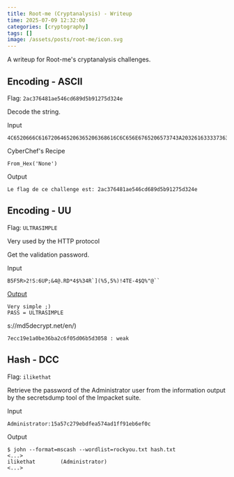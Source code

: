 ```yaml
---
title: Root-me (Cryptanalysis) - Writeup
time: 2025-07-09 12:32:00
categories: [cryptography]
tags: []
image: /assets/posts/root-me/icon.svg
---
```


A writeup for Root-me's cryptanalysis challenges.

## Encoding - ASCII
Flag: `2ac376481ae546cd689d5b91275d324e`

Decode the string.

Input
```
4C6520666C6167206465206365206368616C6C656E6765206573743A203261633337363438316165353436636436383964356239313237356433323465
```

CyberChef's Recipe
```
From_Hex('None')
```

Output
```
Le flag de ce challenge est: 2ac376481ae546cd689d5b91275d324e
```

## Encoding - UU
Flag: `ULTRASIMPLE`

Very used by the HTTP protocol

Get the validation password.

Input
```
B5F5R>2!S:6UP;&4@.RD*4$%34R`](%5,5%)!4TE-4$Q%"@``
```

[Output](https://www.browserling.com/tools/uudecode)
```
Very simple ;)
PASS = ULTRASIMPLE
```

s://md5decrypt.net/en/)
```
7ecc19e1a0be36ba2c6f05d06b5d3058 : weak
```
## Hash - DCC
Flag: `ilikethat`

Retrieve the password of the Administrator user from the information output by the secretsdump tool of the Impacket suite.

Input
```
Administrator:15a57c279ebdfea574ad1ff91eb6ef0c
```

Output
```
$ john --format=mscash --wordlist=rockyou.txt hash.txt
<...>
ilikethat        (Administrator)     
<...>
```
